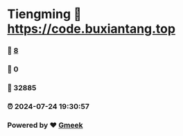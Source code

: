 # Tiengming :link: https://code.buxiantang.top 
### :page_facing_up: [8](https://code.buxiantang.top/tag.html) 
### :speech_balloon: 0 
### :hibiscus: 32885 
### :alarm_clock: 2024-07-24 19:30:57 
### Powered by :heart: [Gmeek](https://github.com/Meekdai/Gmeek)
